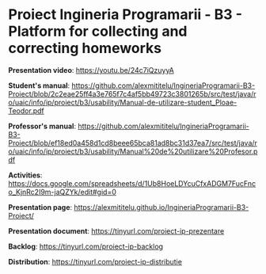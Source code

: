 # Proiect Ingineria Programarii - B3 - Platform for collecting and correcting homeworks

**Presentation video**: https://youtu.be/24c7iQzuyyA

**Student's manual**: https://github.com/alexmititelu/IngineriaProgramarii-B3-Proiect/blob/2c2eae25ff4a3e765f7c4af5bb49723c3801265b/src/test/java/ro/uaic/info/ip/proiect/b3/usability/Manual-de-utilizare-student_Ploae-Teodor.pdf

**Professor's manual**: https://github.com/alexmititelu/IngineriaProgramarii-B3-Proiect/blob/ef18ed0a458d1cd8beee65bca81ad8bc31d37ea7/src/test/java/ro/uaic/info/ip/proiect/b3/usability/Manual%20de%20utilizare%20Profesor.pdf

**Activities**: https://docs.google.com/spreadsheets/d/1Ub8HoeLDYcuCfxADGM7FucFnco_KjnRc2I9m-jaQZYk/edit#gid=0

**Presentation page**: https://alexmititelu.github.io/IngineriaProgramarii-B3-Proiect/

**Presentation document**: https://tinyurl.com/proiect-ip-prezentare

**Backlog**: https://tinyurl.com/proiect-ip-backlog

**Distribution**: https://tinyurl.com/proiect-ip-distributie
